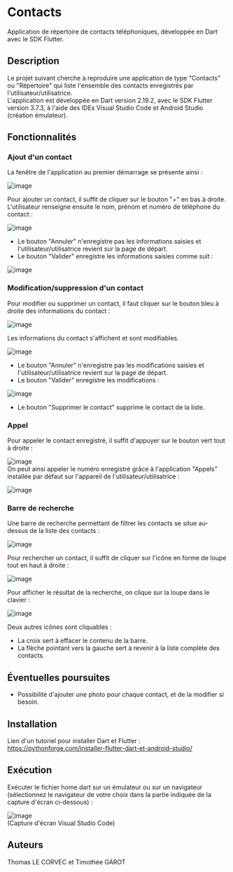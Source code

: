 # Contacts
Application de répertoire de contacts téléphoniques, développée en Dart avec le SDK Flutter.

## Description
Le projet suivant cherche à reproduire une application de type "Contacts" ou "Répertoire" qui liste l'ensemble des contacts enregistrés par l'utilisateur/utilisatrice.  
L'application est développée en Dart version 2.19.2, avec le SDK Flutter version 3.7.3, à l'aide des IDEs Visual Studio Code et Android Studio (création émulateur).

## Fonctionnalités
### Ajout d'un contact
La fenêtre de l'application au premier démarrage se présente ainsi :  

![image](https://user-images.githubusercontent.com/114923734/218749272-7c3ce2f5-41e8-4555-8fbf-d8f2ec45b7c8.png)

Pour ajouter un contact, il suffit de cliquer sur le bouton "+" en bas à droite.  
L'utilisateur renseigne ensuite le nom, prénom et numéro de téléphone du contact :  

![image](https://user-images.githubusercontent.com/114923734/218689816-1fa1cfb3-060d-4155-baf0-8659c72d51d7.png)  

- Le bouton "Annuler" n'enregistre pas les informations saisies et l'utilisateur/utilisatrice revient sur la page de départ.
- Le bouton "Valider" enregistre les informations saisies comme suit :  

![image](https://user-images.githubusercontent.com/114923734/218749631-e83bffea-426d-4f7c-a3ec-26e072eb6cb0.png)

### Modification/suppression d'un contact
Pour modifier ou supprimer un contact, il faut cliquer sur le bouton bleu à droite des informations du contact :  

![image](https://user-images.githubusercontent.com/114923734/218751747-b1ac676b-408b-4830-b16a-012b618a6438.png)  

Les informations du contact s'affichent et sont modifiables.  

![image](https://user-images.githubusercontent.com/114923734/218693554-54ab4ad6-2bf7-41ba-9848-2700cd0608b2.png)  

- Le bouton "Annuler" n'enregistre pas les modifications saisies et l'utilisateur/utilisatrice revient sur la page de départ.
- Le bouton "Valider" enregistre les modifications :  

![image](https://user-images.githubusercontent.com/114923734/218693932-c5d83718-8f47-4ccf-8f60-d5590bff66d4.png)  
- Le bouton "Supprimer le contact" supprime le contact de la liste.  

### Appel
Pour appeler le contact enregistré, il suffit d'appuyer sur le bouton vert tout à droite :  

![image](https://user-images.githubusercontent.com/114923734/218709534-11fde38d-4cc3-4ed3-9b81-8dd6237f6a75.png)  
On peut ainsi appeler le numéro enregistré grâce à l'application "Appels" installée par défaut sur l'appareil de l'utilisateur/utilisatrice :  

![image](https://user-images.githubusercontent.com/114923734/218709931-d69ae883-069a-46fe-860e-7c665b198083.png)  

### Barre de recherche
Une barre de recherche permettant de filtrer les contacts se situe au-dessus de la liste des contacts :  

![image](https://user-images.githubusercontent.com/114923734/218753122-8ac1e97a-f560-4e08-92c9-4f941452205f.png)

Pour rechercher un contact, il suffit de cliquer sur l'icône en forme de loupe tout en haut à droite :  

![image](https://user-images.githubusercontent.com/114923734/218753643-44a3fe32-6010-42f8-bd04-4abe1129889c.png)

Pour afficher le résultat de la recherche, on clique sur la loupe dans le clavier :  

![image](https://user-images.githubusercontent.com/114923734/218753923-907d1093-b2e4-437b-8c41-53af271909e9.png)

Deux autres icônes sont cliquables :
- La croix sert à effacer le contenu de la barre.
- La flèche pointant vers la gauche sert à revenir à la liste complète des contacts.

## Éventuelles poursuites
- Possibilité d'ajouter une photo pour chaque contact, et de la modifier si besoin.  

## Installation
Lien d'un tutoriel pour installer Dart et Flutter :  
https://pythonforge.com/installer-flutter-dart-et-android-studio/

## Exécution
Exécuter le fichier home.dart sur un émulateur ou sur un navigateur (sélectionnez le navigateur de votre choix dans la partie indiquée de la capture d'écran ci-dessous) :  

![image](https://user-images.githubusercontent.com/114923734/218698527-a45b23b8-56e7-4f78-8a16-ee7df4e7b79a.png)  
(Capture d'écran Visual Studio Code)

## Auteurs
Thomas LE CORVEC et Timothée GAROT
